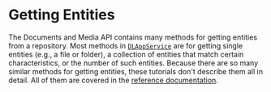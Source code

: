 # Getting Entities [](id=getting-entities)

The Documents and Media API contains many methods for getting entities from a 
repository. Most methods in 
[`DLAppService`](@platform-ref@/7.1-latest/javadocs/portal-kernel/com/liferay/document/library/kernel/service/DLAppService.html) 
are for getting single entities (e.g., a file or folder), a collection of 
entities that match certain characteristics, or the number of such entities. 
Because there are so many similar methods for getting entities, these tutorials
don't describe them all in detail. All of them are covered in the 
[reference documentation](@platform-ref@/7.1-latest/javadocs/portal-kernel/com/liferay/document/library/kernel/service/DLAppService.html).
